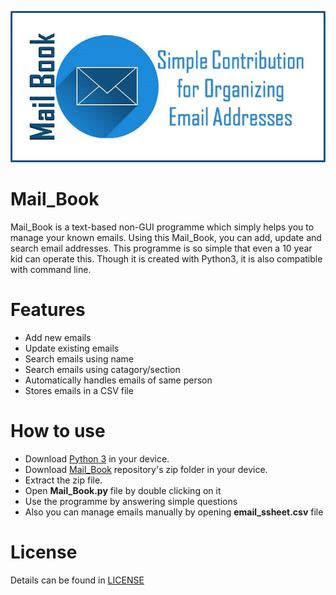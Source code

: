 ![Mail_Book Logo](mail.jpg)

# Mail_Book
Mail_Book is a text-based non-GUI programme which simply helps you to manage your known emails. Using this Mail_Book, you can add, update and search email addresses. This programme is so simple that even a 10 year kid can operate this. Though it is created with Python3, it is also compatible with command line.

# Features
* Add new emails
* Update existing emails
* Search emails using name
* Search emails using catagory/section
* Automatically handles emails of same person
* Stores emails in a CSV file

# How to use
* Download [Python 3](https://www.python.org/downloads/) in your device.
* Download [Mail_Book](https://codeload.github.com/ahammadshawki8/Mail_Book/zip/master) repository's zip folder in your device.
* Extract the zip file.
* Open **Mail_Book.py** file by double clicking on it
* Use the programme by answering simple questions
* Also you can manage emails manually by opening **email_ssheet.csv** file

# License
Details can be found in [LICENSE](https://github.com/ahammadshawki8/Mail_Book/blob/master/LICENSE)
